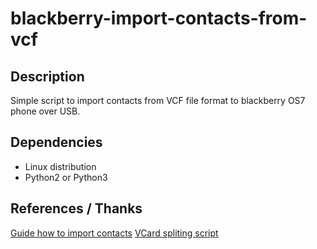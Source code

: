 # blackberry-import-contacts-from-vcf
## Description
Simple script to import contacts from VCF file format to blackberry OS7 phone over USB.

## Dependencies
* Linux distribution
* Python2 or Python3

## References / Thanks
[Guide how to import contacts](http://www.mattvenn.net/2013/06/25/howto-import-vcard-contact-to-blackberry-curve-on-linux/comment-page-1/?rcommentid=23648&rerror=htmllang%3Den&rchash=d6bd258b4e11460231f96c61974e93b3#commentform)
[VCard spliting script](https://gist.github.com/szczys/1478337)

